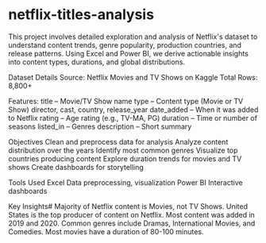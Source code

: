 # netflix-titles-analysis
This project involves detailed exploration and analysis of Netflix's dataset to understand content trends, genre popularity, production countries, and release patterns. Using Excel and Power BI, we derive actionable insights into content types, durations, and global distributions.

Dataset Details
Source: Netflix Movies and TV Shows on Kaggle Total Rows: 8,800+

Features:
title – Movie/TV Show name type – Content type (Movie or TV Show) director, cast, country, release_year date_added – When it was added to Netflix rating – Age rating (e.g., TV-MA, PG) duration – Time or number of seasons listed_in – Genres description – Short summary

Objectives
Clean and preprocess data for analysis Analyze content distribution over the years Identify most common genres Visualize top countries producing content Explore duration trends for movies and TV shows Create dashboards for storytelling

Tools Used
Excel Data preprocessing, visualization Power BI Interactive dashboards

Key Insights#
Majority of Netflix content is Movies, not TV Shows. United States is the top producer of content on Netflix. Most content was added in 2019 and 2020. Common genres include Dramas, International Movies, and Comedies. Most movies have a duration of 80-100 minutes.
